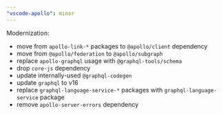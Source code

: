 ```yaml
---
"vscode-apollo": minor
---
```


Modernization:

- move from `apollo-link-*` packages to `@apollo/client` dependency
- move from `@apollo/federation` to `@apollo/subgraph`
- replace `apollo-graphql` usage with `@graphql-tools/schema`
- drop `core-js` dependency
- update internally-used `@graphql-codegen`
- update `graphql` to v16
- replace `graphql-language-service-*` packages with `graphql-language-service` package
- remove `apollo-server-errors` dependency
